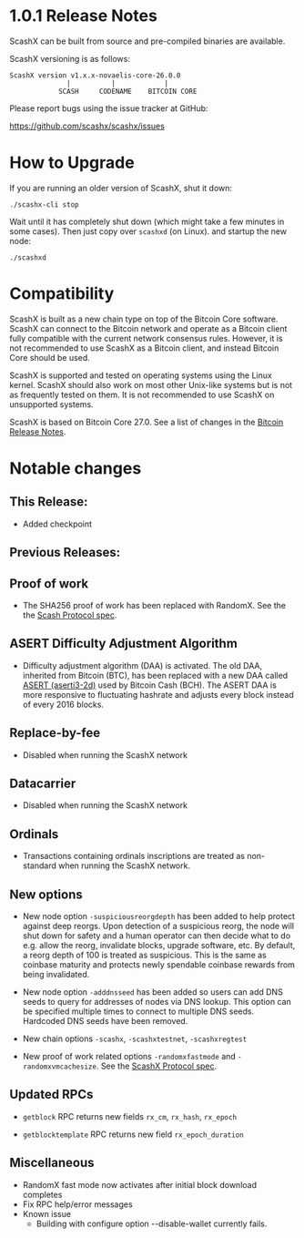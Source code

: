1.0.1 Release Notes
===================

ScashX can be built from source and pre-compiled binaries are available.

ScashX versioning is as follows:
```
ScashX version v1.x.x-novaelis-core-26.0.0 
              |          |            |
            SCASH     CODENAME    BITCOIN CORE
```

Please report bugs using the issue tracker at GitHub:

  <https://github.com/scashx/scashx/issues>

How to Upgrade
==============

If you are running an older version of ScashX, shut it down:
```
./scashx-cli stop
```
Wait until it has completely
shut down (which might take a few minutes in some cases). Then just copy over
`scashxd` (on Linux). and startup the new node:
```
./scashxd
```

Compatibility
==============

ScashX is built as a new chain type on top of the Bitcoin Core software. ScashX
can connect to the Bitcoin network and operate as a Bitcoin client fully compatible with the current network consensus rules. However, it is not recommended to use ScashX
as a Bitcoin client, and instead Bitcoin Core should be used.

ScashX is supported and tested on operating systems using the Linux kernel.
ScashX should also work on most other Unix-like systems but is not as frequently tested
on them.  It is not recommended to use ScashX on unsupported systems.

ScashX is based on Bitcoin Core 27.0. See a list of changes in the [Bitcoin Release Notes](https://github.com/bitcoin/bitcoin/blob/master/doc/release-notes/release-notes-27.0.md).

Notable changes
===============

This Release:
-------------
- Added checkpoint
  
Previous Releases:
------------------
Proof of work
-------------
- The SHA256 proof of work has been replaced with RandomX.  See the the [Scash Protocol spec](https://github.com/scashx/scashx/blob/scashx_master/doc/scashx-protocol-spec.md).

ASERT Difficulty Adjustment Algorithm
-------------------------------------
- Difficulty adjustment algorithm (DAA) is activated. The old DAA, inherited from Bitcoin (BTC), has been replaced with a new DAA called [ASERT (aserti3-2d)](https://reference.cash/protocol/forks/2020-11-15-asert) used by Bitcoin Cash (BCH). The ASERT DAA is more responsive to fluctuating hashrate and adjusts every block instead of every 2016 blocks.

Replace-by-fee
-------------- 
- Disabled when running the ScashX network

Datacarrier
------------
- Disabled when running the ScashX network

Ordinals
--------
- Transactions containing ordinals inscriptions are treated as non-standard when running the ScashX network.

New options
-----------

- New node option `-suspiciousreorgdepth` has been added to help protect against deep reorgs. Upon detection of a suspicious reorg, the node will shut down for safety and a human operator can then decide what to do e.g. allow the reorg, invalidate blocks, upgrade software, etc. By default, a reorg depth of 100 is treated as suspicious. This is the same as coinbase maturity and protects newly spendable coinbase rewards from being invalidated.
  
- New node option `-adddnsseed` has been added so users can add DNS seeds to query for addresses of nodes via DNS lookup. This option can be specified multiple times to connect to multiple DNS seeds. Hardcoded DNS seeds have been removed.
  
- New chain options `-scashx`, `-scashxtestnet`, `-scashxregtest`

- New proof of work related options `-randomxfastmode` and `-randomxvmcachesize`.
  See the [ScashX Protocol spec](https://github.com/scashx/scashx/blob/scashx_master/doc/scashx-protocol-spec.m).

Updated RPCs
------------

- `getblock` RPC returns new fields `rx_cm`, `rx_hash`, `rx_epoch`

- `getblocktemplate` RPC returns new field `rx_epoch_duration`

Miscellaneous
-------------
- RandomX fast mode now activates after initial block download completes
- Fix RPC help/error messages
- Known issue
  - Building with configure option --disable-wallet currently fails.


